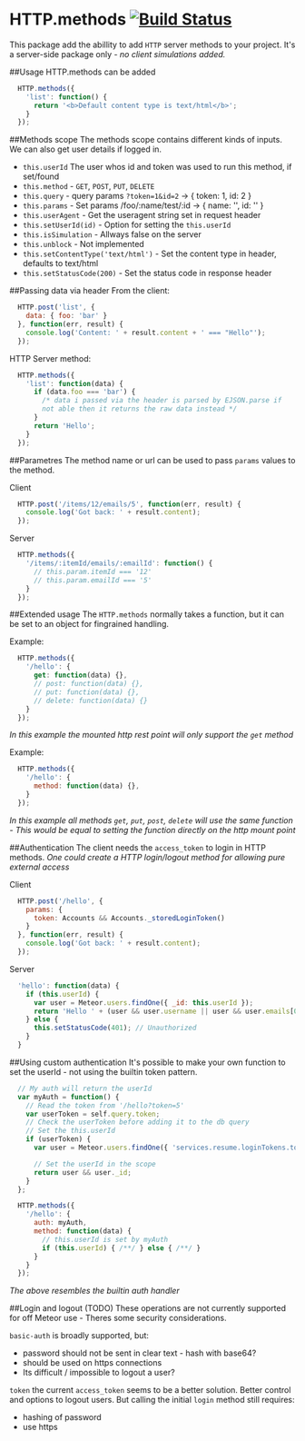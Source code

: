 HTTP.methods [![Build Status](https://travis-ci.org/raix/Meteor-http-methods.png?branch=master)](https://travis-ci.org/raix/Meteor-http-methods)
============

This package add the abillity to add `HTTP` server methods to your project. It's a server-side package only *- no client simulations added.*

##Usage
HTTP.methods can be added
```js
  HTTP.methods({
    'list': function() {
      return '<b>Default content type is text/html</b>';
    }
  });
```

##Methods scope
The methods scope contains different kinds of inputs. We can also get user details if logged in.


* `this.userId` The user whos id and token was used to run this method, if set/found
* `this.method` - `GET`, `POST`, `PUT`, `DELETE`
* `this.query` - query params `?token=1&id=2` -> { token: 1, id: 2 }
* `this.params` - Set params /foo/:name/test/:id -> { name: '', id: '' }
* `this.userAgent` - Get the useragent string set in request header
* `this.setUserId(id)` - Option for setting the `this.userId`
* `this.isSimulation` - Allways false on the server
* `this.unblock` - Not implemented
* `this.setContentType('text/html')` - Set the content type in header, defaults to text/html
* `this.setStatusCode(200)` - Set the status code in response header

##Passing data via header
From the client:
```js
  HTTP.post('list', {
    data: { foo: 'bar' }
  }, function(err, result) {
    console.log('Content: ' + result.content + ' === "Hello"');
  });
```

HTTP Server method:
```js
  HTTP.methods({
    'list': function(data) {
      if (data.foo === 'bar') {
        /* data i passed via the header is parsed by EJSON.parse if
        not able then it returns the raw data instead */
      }
      return 'Hello';
    }
  });
```

##Parametres
The method name or url can be used to pass `params` values to the method.

Client
```js
  HTTP.post('/items/12/emails/5', function(err, result) {
    console.log('Got back: ' + result.content);
  });
```

Server
```js
  HTTP.methods({
    '/items/:itemId/emails/:emailId': function() {
      // this.param.itemId === '12'
      // this.param.emailId === '5'
    }
  });
```

##Extended usage
The `HTTP.methods` normally takes a function, but it can be set to an object for fingrained handling.

Example:
```js
  HTTP.methods({
    '/hello': {
      get: function(data) {},
      // post: function(data) {},
      // put: function(data) {},
      // delete: function(data) {}
    }
  });
```
*In this example the mounted http rest point will only support the `get` method*

Example:
```js
  HTTP.methods({
    '/hello': {
      method: function(data) {},
    }
  });
```
*In this example all methods `get`, `put`, `post`, `delete` will use the same function - This would be equal to setting the function directly on the http mount point*

##Authentication
The client needs the `access_token` to login in HTTP methods. *One could create a HTTP login/logout method for allowing pure external access*

Client
```js
  HTTP.post('/hello', {
    params: {
      token: Accounts && Accounts._storedLoginToken()
    }
  }, function(err, result) {
    console.log('Got back: ' + result.content);
  });
```

Server
```js
  'hello': function(data) {
    if (this.userId) {
      var user = Meteor.users.findOne({ _id: this.userId });
      return 'Hello ' + (user && user.username || user && user.emails[0].address || 'user');
    } else {
      this.setStatusCode(401); // Unauthorized
    }
  }
```

##Using custom authentication
It's possible to make your own function to set the userId - not using the builtin token pattern.
```js
  // My auth will return the userId
  var myAuth = function() {
    // Read the token from '/hello?token=5'
    var userToken = self.query.token;
    // Check the userToken before adding it to the db query
    // Set the this.userId
    if (userToken) {
      var user = Meteor.users.findOne({ 'services.resume.loginTokens.token': userToken });

      // Set the userId in the scope
      return user && user._id;
    }  
  };

  HTTP.methods({
    '/hello': {
      auth: myAuth,
      method: function(data) {
        // this.userId is set by myAuth
        if (this.userId) { /**/ } else { /**/ }
      }
    }
  });
```
*The above resembles the builtin auth handler*


##Login and logout (TODO)
These operations are not currently supported for off Meteor use - Theres some security considerations.

`basic-auth` is broadly supported, but:
* password should not be sent in clear text - hash with base64?
* should be used on https connections
* Its difficult / impossible to logout a user?

`token` the current `access_token` seems to be a better solution. Better control and options to logout users. But calling the initial `login` method still requires:
* hashing of password
* use https

